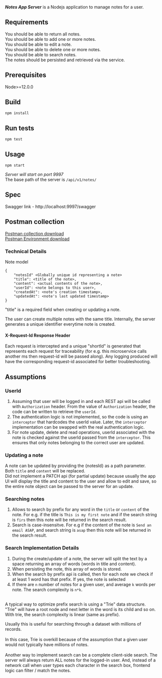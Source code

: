 _**Notes App Server**_ is a Nodejs application to manage notes for a user.
  

## Requirements

You should be able to return all notes.<br/>
You should be able to add one or more notes.<br/>
You should be able to edit a note.<br/>
You should be able to delete one or more notes.<br/>
You should be able to search notes.<br/>
The notes should be persisted and retrieved via the service.<br/>

## Prerequisites
Node>=12.0.0 <br/>

## Build
`npm install`

## Run tests
`npm test`

## Usage
`npm start`

*Server will start on port 9997*
<br/>The base path of the server is `/api/v1/notes/`

## Spec
Swagger link - http://localhost:9997/swagger

## Postman collection
<a href="Notes-App.postman_collection.json" download>Postman collection download</a><br/>
<a href="NotesApp-Local.postman_environment.json" download>Postman Environment download</a>

### Technical Details

Note model
```
{
    "notesId" <Globally unique id representing a note>
    "title": <title of the note>,
    "content": <actual contents of the note>,
    "userId": <note belongs to this user>,
    "createdAt": <note's creation timestamp>,
    "updatedAt": <note's last updated timestamp>
}
```

"title" is a required field when creating or updating a note.

The user can create multiple notes with the same title. 
Internally, the server generates a unique identifier everytime note is created.

#### X-Request-Id Response Header

Each request is intercepted and a unique "shortId" is generated that represents each request for traceability (for e.g. this microservice calls another ms then request-id will be passed along). 
Any logging produced will have the corresponding request-id associated for better troubleshooting.

## Assumptions

### UserId 

1. Assuming that user will be logged in and each REST api will be called with `Authorization` header.
From the value of `Authorization` header, the code can be written to retrieve the  `userId`.
2. The authentication logic is not implemented, so the code is using an `interceptor` that hardcodes the userId value. Later,
the `interceptor` implementation can be swapped with the real authentication logic.
3. For note update, delete and read operations, userId associated with the note is checked against the userId passed from the `interceptor`. This ensures that only notes belonging to the correct user are updated.

### Updating a note

A note can be updated by providing the {notesId} as a path parameter.<br/>
Both `title` and `content` will be replaced.<br/>
Did not implement a PATCH api (for partial update) because usually the app UI will display the title and content to the user and allow to edit and save, so the entire note object can be passed to the server for an update.

### Searching notes

1. Allows to search by prefix for any word in the `title` or `content` of the note. For e.g. if the title is `This is my first note` and if the search string is `firs` then this note will be returned in the search result.
2. Search is case-insensitve. For e.g if the content of the note is `Send an email ASAP`, and search string is `asap` then this note will be returned in the search result.

### Search Implementation Details

1. During the create/update of a note, the server will split the text by a space returning an array of words (words in title and content).
2. When persisting the note, this array of words is stored. 
3. When the search by prefix api is called, then for each note we check if at least 1 word has that prefix. If yes, the note is selected
4. If there are `n` number of notes for a given user, and average `k` words per note. The search complexity is `n*k`.</br>
</br>
A typical way to optimize prefix search is using a "Trie" data structure.
"Trie" will have a root node and next letter in the word is its child and so on.
With trie, the search complexity is linear (same as prefix). </br>

Usually this is useful for searching through a dataset with millions of records.</br>
</br>
In this case, Trie is overkill because of the assumption that a given user would not typically have millions of notes. </br>
</br>
Another way to implement search can be a complete client-side search. The server will always return ALL notes for the logged-in user. And, instead of a network call when user types each character in the search box, frontend logic can filter / match the notes.
